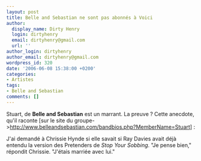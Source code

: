 ```yaml
---
layout: post
title: Belle and Sebastian ne sont pas abonnés à Voici
author:
  display_name: Dirty Henry
  login: dirtyhenry
  email: dirtyhenry@gmail.com
  url: ''
author_login: dirtyhenry
author_email: dirtyhenry@gmail.com
wordpress_id: 320
date: '2006-06-08 15:38:00 +0200'
categories:
- Artistes
tags:
- Belle and Sebastian
comments: []
---
```

Stuart, de __Belle and Sebastian__ est un marrant. La preuve ? Cette anecdote, qu'il raconte [sur le site du groupe->http://www.belleandsebastian.com/bandbios.php?MemberName=Stuart] : 

<quote>J'ai demandé à Chrissie Hynde si elle savait si Ray Davies avait déjà entendu la version des Pretenders de *Stop Your Sobbing*. "Je pense bien," répondit Chrissie. "J'étais marriée avec lui."</quote>
